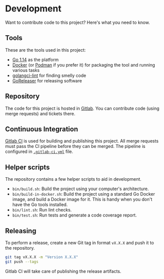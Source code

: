 # Development

Want to contribute code to this project?
Here's what you need to know.

## Tools

These are the tools used in this project:

* [Go 1.14](https://golang.org/) as the platform
* [Docker](https://www.docker.com/) (or [Podman](https://podman.io/) if you prefer it) for packaging the tool and running various tasks
* [golangci-lint](https://golangci-lint.run/) for finding smelly code
* [GoReleaser](https://goreleaser.com/) for releasing software

## Repository

The code for this project is hosted in [Gitlab](https://gitlab.com/polarsquad/eks-auth-sync).
You can contribute code (using merge requests) and tickets there.

## Continuous Integration

[Gitlab CI](https://gitlab.com/polarsquad/eks-auth-sync/-/pipelines) is used for building and publishing this project.
All merge requests must pass the CI pipeline before they can be merged.
The pipeline is configured in [`.gitlab-ci.yml`](../.gitlab-ci.yml) file.

## Helper scripts

The repository contains a few helper scripts to aid in development.

* `bin/build.sh`:
  Build the project using your computer's architecture.
* `bin/build-in-docker.sh`:
  Build the project using a standard Go Docker image, and build a Docker image for it.
  This is handy when you don't have the Go tools installed.
* `bin/lint.sh`:
  Run lint checks.
* `bin/test.sh`:
  Run tests and generate a code coverage report.

## Releasing

To perform a release, create a new Git tag in format `vX.X.X` and push it to the repository.

```bash
git tag vX.X.X -m "Version X.X.X"
git push --tags
```

Gitlab CI will take care of publishing the release artifacts.
